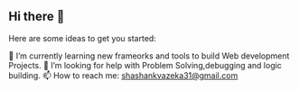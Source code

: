 ## Hi there 👋

Here are some ideas to get you started:


  🌱 I’m currently learning new frameorks and tools to build Web development Projects.
  🤔 I’m looking for help with Problem Solving,debugging and logic building.
   📫 How to reach me: shashankvazeka31@gmail.com

